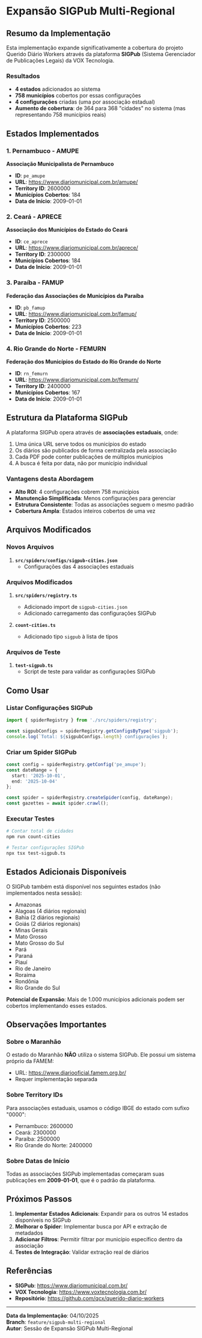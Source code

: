 # Expansão SIGPub Multi-Regional

## Resumo da Implementação

Esta implementação expande significativamente a cobertura do projeto Querido Diário Workers através da plataforma **SIGPub** (Sistema Gerenciador de Publicações Legais) da VOX Tecnologia.

### Resultados

- **4 estados** adicionados ao sistema
- **758 municípios** cobertos por essas configurações
- **4 configurações** criadas (uma por associação estadual)
- **Aumento de cobertura**: de 364 para 368 "cidades" no sistema (mas representando 758 municípios reais)

## Estados Implementados

### 1. Pernambuco - AMUPE
**Associação Municipalista de Pernambuco**

- **ID**: `pe_amupe`
- **URL**: https://www.diariomunicipal.com.br/amupe/
- **Territory ID**: 2600000
- **Municípios Cobertos**: 184
- **Data de Início**: 2009-01-01

### 2. Ceará - APRECE
**Associação dos Municípios do Estado do Ceará**

- **ID**: `ce_aprece`
- **URL**: https://www.diariomunicipal.com.br/aprece/
- **Territory ID**: 2300000
- **Municípios Cobertos**: 184
- **Data de Início**: 2009-01-01

### 3. Paraíba - FAMUP
**Federação das Associações de Municípios da Paraíba**

- **ID**: `pb_famup`
- **URL**: https://www.diariomunicipal.com.br/famup/
- **Territory ID**: 2500000
- **Municípios Cobertos**: 223
- **Data de Início**: 2009-01-01

### 4. Rio Grande do Norte - FEMURN
**Federação dos Municípios do Estado do Rio Grande do Norte**

- **ID**: `rn_femurn`
- **URL**: https://www.diariomunicipal.com.br/femurn/
- **Territory ID**: 2400000
- **Municípios Cobertos**: 167
- **Data de Início**: 2009-01-01

## Estrutura da Plataforma SIGPub

A plataforma SIGPub opera através de **associações estaduais**, onde:

1. Uma única URL serve todos os municípios do estado
2. Os diários são publicados de forma centralizada pela associação
3. Cada PDF pode conter publicações de múltiplos municípios
4. A busca é feita por data, não por município individual

### Vantagens desta Abordagem

- **Alto ROI**: 4 configurações cobrem 758 municípios
- **Manutenção Simplificada**: Menos configurações para gerenciar
- **Estrutura Consistente**: Todas as associações seguem o mesmo padrão
- **Cobertura Ampla**: Estados inteiros cobertos de uma vez

## Arquivos Modificados

### Novos Arquivos

1. **`src/spiders/configs/sigpub-cities.json`**
   - Configurações das 4 associações estaduais

### Arquivos Modificados

1. **`src/spiders/registry.ts`**
   - Adicionado import de `sigpub-cities.json`
   - Adicionado carregamento das configurações SIGPub

2. **`count-cities.ts`**
   - Adicionado tipo `sigpub` à lista de tipos

### Arquivos de Teste

1. **`test-sigpub.ts`**
   - Script de teste para validar as configurações SIGPub

## Como Usar

### Listar Configurações SIGPub

```typescript
import { spiderRegistry } from './src/spiders/registry';

const sigpubConfigs = spiderRegistry.getConfigsByType('sigpub');
console.log(`Total: ${sigpubConfigs.length} configurações`);
```

### Criar um Spider SIGPub

```typescript
const config = spiderRegistry.getConfig('pe_amupe');
const dateRange = {
  start: '2025-10-01',
  end: '2025-10-04'
};

const spider = spiderRegistry.createSpider(config, dateRange);
const gazettes = await spider.crawl();
```

### Executar Testes

```bash
# Contar total de cidades
npm run count-cities

# Testar configurações SIGPub
npx tsx test-sigpub.ts
```

## Estados Adicionais Disponíveis

O SIGPub também está disponível nos seguintes estados (não implementados nesta sessão):

- Amazonas
- Alagoas (4 diários regionais)
- Bahia (2 diários regionais)
- Goiás (2 diários regionais)
- Minas Gerais
- Mato Grosso
- Mato Grosso do Sul
- Pará
- Paraná
- Piauí
- Rio de Janeiro
- Roraima
- Rondônia
- Rio Grande do Sul

**Potencial de Expansão**: Mais de 1.000 municípios adicionais podem ser cobertos implementando esses estados.

## Observações Importantes

### Sobre o Maranhão

O estado do Maranhão **NÃO** utiliza o sistema SIGPub. Ele possui um sistema próprio da FAMEM:
- URL: https://www.diariooficial.famem.org.br/
- Requer implementação separada

### Sobre Territory IDs

Para associações estaduais, usamos o código IBGE do estado com sufixo "0000":
- Pernambuco: 2600000
- Ceará: 2300000
- Paraíba: 2500000
- Rio Grande do Norte: 2400000

### Sobre Datas de Início

Todas as associações SIGPub implementadas começaram suas publicações em **2009-01-01**, que é o padrão da plataforma.

## Próximos Passos

1. **Implementar Estados Adicionais**: Expandir para os outros 14 estados disponíveis no SIGPub
2. **Melhorar o Spider**: Implementar busca por API e extração de metadados
3. **Adicionar Filtros**: Permitir filtrar por município específico dentro da associação
4. **Testes de Integração**: Validar extração real de diários

## Referências

- **SIGPub**: https://www.diariomunicipal.com.br/
- **VOX Tecnologia**: https://www.voxtecnologia.com.br/
- **Repositório**: https://github.com/qcx/querido-diario-workers

---

**Data da Implementação**: 04/10/2025  
**Branch**: `feature/sigpub-multi-regional`  
**Autor**: Sessão de Expansão SIGPub Multi-Regional
